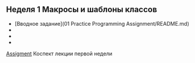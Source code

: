 ## Неделя 1 Макросы и шаблоны классов

* [Вводное задание](01 Practice Programming Assignment/README.md)
*
*
*

[Assigment]() Коспект лекции первой недели
